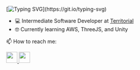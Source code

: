 [![Typing SVG](https://readme-typing-svg.demolab.com?font=Fira+Code&weight=500&size=23&duration=5000&pause=500&color=33cc00&width=435&lines=%F0%9F%91%8B+Hi%2C+I'm+Bryden.;%F0%9F%91%A8%E2%80%8D%F0%9F%92%BB+Software+Dev.;)](https://git.io/typing-svg)

* 💻 Intermediate Software Developer at <a href="https://territorial.ca/" target="_blank" rel="nofollow noopener">Territorial</a>
* 🤓 Currently learning AWS, ThreeJS, and Unity

📫 How to reach me:
<br>
<div>
  <a href="mailto:brydenli.97@gmail.com">
    <img src="https://camo.githubusercontent.com/3519e704bfa3608c44bb981d63331e5163bd0a3bf0ab5fbfbda3a51ada1586a2/68747470733a2f2f696d672e69636f6e73382e636f6d2f666c75656e742f34382f3030303030302f676d61696c2e706e67" width=30px"/>
  </a>
  <a href="https://www.linkedin.com/in/bryden-li/">
    <img src="https://camo.githubusercontent.com/9354d286708efe5450394771240324309cd530a93524c988d92296fa01b4bd7e/68747470733a2f2f696d672e69636f6e73382e636f6d2f636f6c6f722f34382f3030303030302f6c696e6b6564696e2e706e67" width="30px"/>
  </a>
</div>
